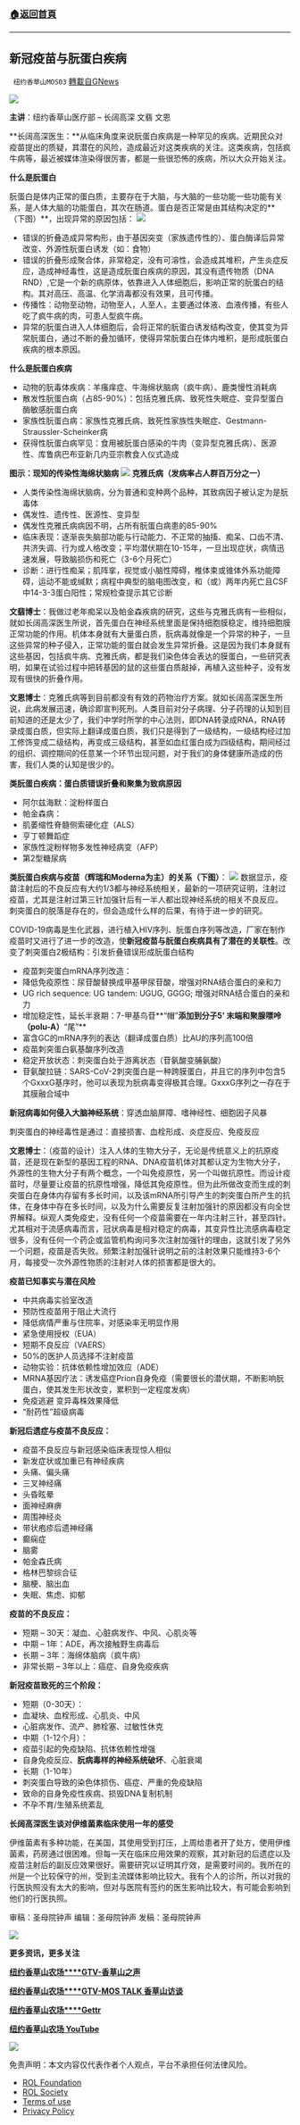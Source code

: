 ###  [:house:返回首頁](https://github.com/ourhimalayas/txt)
---


## 新冠疫苗与朊蛋白疾病
` 纽约香草山MOS03` [轉載自GNews](https://gnews.org/zh-hans/1764210/)

![](https://assets.gnews.org/wp-content/uploads/2021/12/logo-5-768x103-15.jpg)

**主讲**：纽约香草山医疗部 – 长阔高深  文翡  文恩

**长阔高深医生：**从临床角度来说朊蛋白疾病是一种罕见的疾病。近期民众对疫苗提出的质疑，其潜在的风险，造成最近对这类疾病的关注。这类疾病，包括疯牛病等，最近被媒体渲染得很厉害，都是一些很恐怖的疾病，所以大众开始关注。

**什么是朊蛋白**

朊蛋白是体内正常的蛋白质，主要存在于大脑，与大脑的一些功能一些功能有关系，是人体大脑的功能蛋白，其次在肠道。蛋白是否正常是由其结构决定的**（下图）**，出现异常的原因包括：
![](https://assets.gnews.org/wp-content/uploads/2021/12/image-887.png)
- 错误的折叠造成异常构形，由于基因突变（家族遗传性的）、蛋白酶译后异常改变、外源性朊蛋白诱发（如：食物）
- 错误的折叠形成聚合体，非常稳定，没有可溶性，会造成其堆积，产生炎症反应，造成神经毒性，这是造成朊蛋白疾病的原因，其没有遗传物质（DNA  RND）,它是一个新的病原体，依靠进入人体细胞后，影响正常的朊蛋白的结构。其对高压、高温、化学消毒都没有效果，且可传播。
- 传播性：动物至动物，动物至人，人至人，主要通过体液、血液传播，有些人吃了疯牛病的肉，可患人型疯牛病。
- 异常的朊蛋白进入人体细胞后，会将正常的朊蛋白诱发结构改变，使其变为异常朊蛋白，通过不断的叠加循环，使得异常朊蛋白在体内堆积，是形成朊蛋白疾病的根本原因。


**什么是朊蛋白疾病**

- 动物的朊毒体疾病：羊瘙痒症、牛海绵状脑病（疯牛病）、鹿类慢性消耗病
- 散发性朊蛋白病（占85-90%）：包括克雅氏病、致死性失眠症、变异型蛋白酶敏感朊蛋白病
- 家族性朊蛋白病：家族性克雅氏病、致死性家族性失眠症、Gestmann-Straussler-Scheinker病
- 获得性朊蛋白病罕见：食用被朊蛋白感染的牛肉（变异型克雅氏病）、医源性、库鲁病巴布亚新几内亚宗教食人仪式造成


**图示：现知的传染性海绵状脑病**
![](https://assets.gnews.org/wp-content/uploads/2021/12/image-888.png)
**克雅氏病（发病率占人群百万分之一）**

- 人类传染性海绵状脑病，分为普通和变种两个品种，其致病因子被认定为是朊毒体
- 偶发性、遗传性、医源性、变异型
- 偶发性克雅氏病病因不明，占所有朊蛋白病患的85-90%
- 临床表现：逐渐丧失脑部功能与行动能力、不正常的抽搐、痴呆、口齿不清、共济失调、行为或人格改变；平均潜伏期在10-15年，一旦出现症状，病情迅速发展，导致脑损伤和死亡（3-6个月死亡）
- 诊断：进行性痴呆；肌阵挛，视觉或小脑性障碍，椎体束或锥体外系功能障碍，运动不能或缄默；病程中典型的脑电图改变，和（或）两年内死亡且CSF中14-3-3蛋白阳性；常规检查提示其它诊断


**文翡博士**：我做过老年痴呆以及帕金森疾病的研究，这些与克雅氏病有一些相似，就如长阔高深医生所说，首先蛋白在神经系统里面是保持细胞膜稳定，维持细胞膜正常功能的作用。机体本身就有大量蛋白质，朊病毒就像是一个异常的种子，一旦这些异常的种子侵入，正常功能的蛋白就会发生异常折叠。这是因为我们本身就有这些基因，包括疯牛病、克雅氏病，都是我们染色体会表达的膜蛋白，一些研究表明，如果在试验过程中把转基因的鼠的这些蛋白质敲掉，再植入这些种子，没有发现有很快的折叠作用。

**文恩博士**：克雅氏病等到目前都没有有效的药物治疗方案。就如长阔高深医生所说，此病发展迅速，确诊即宣判死刑。人类目前对分子病理、分子药理的认知到目前知道的还是太少了，我们中学时所学的中心法则，即DNA转录成RNA，RNA转录成蛋白质，但实际上翻译成蛋白质，我们只是得到了一级结构，一级结构经过加工修饰变成二级结构，再变成三级结构，甚至如血红蛋白成为四级结构，期间经过的组织、调控期间的任意某一个环节出现问题，对于我们的身体健康所造成的伤害，我们人类的认知是很少的。

**类朊蛋白疾病：蛋白质错误折叠和聚集为致病原因**

- 阿尔兹海默：淀粉样蛋白
- 帕金森病：
- 肌萎缩性脊髓侧索硬化症（ALS）
- 亨丁顿舞蹈症
- 家族性淀粉样物多发性神经病变（AFP）
- 第2型糖尿病


**类朊蛋白疾病与疫苗（辉瑞和Moderna为主）的关系（下图）**：
![](https://assets.gnews.org/wp-content/uploads/2021/12/image-889.png)
数据显示，疫苗注射后的不良反应有大约1/3都与神经系统相关，最新的一项研究证明，注射过疫苗，尤其是注射过第三针加强针后有一半人都出现神经系统的相关不良反应。 刺突蛋白的脱落是存在的，但会造成什么样的后果，有待于进一步的研究。

COVID-19病毒是生化武器，进行植入HIV序列、朊蛋白序列等改造，厂家在制作疫苗时又进行了进一步的改造，使**新冠疫苗与朊蛋白疾病具有了潜在的关联性**。改变了刺突蛋白2极结构：引发折叠错误形成朊蛋白结构

- 疫苗刺突蛋白mRNA序列改造：
- 降低免疫原性：尿苷酸替换成甲基甲尿苷酸，增强对RNA结合蛋白的亲和力
- UG rich sequence: UG tandem: UGUG, GGGG; 增强对RNA结合蛋白的亲和力
- 增加稳定性，延长半衰期：7-甲基鸟苷**“帽”**添加到分子5’ 末端和聚腺嘌呤（polu-A）**“尾”**
- 富含GC的mRNA序列的表达（翻译成蛋白质）比AU的序列高100倍
- 疫苗刺突蛋白氨基酸序列改造
- 稳定开放状态：刺突蛋白处于游离状态（苷氨酸变脯氨酸）
- 苷氨酸拉链：SARS-CoV-2刺突蛋白是一种跨膜蛋白，并且它的序列中包含5个GxxxG基序时，他可以表现为朊病毒变得极其合理。GxxxG序列之一存在于其膜融合域中


**新冠病毒如何侵入大脑神经系统**：穿透血脑屏障、嗜神经性、细胞因子风暴

刺突蛋白的神经毒性是通过：直接损害、血栓形成、炎症反应、免疫反应

**文恩博士**：（疫苗的设计）注入人体的生物大分子，无论是传统意义上的抗原疫苗，还是现在新型的基因工程的RNA、DNA疫苗机体对其都认定为生物大分子，外源性的生物大分子有两个概念，一个叫免疫原性，另一个叫做抗原性。而设计疫苗时，尽量要让疫苗的抗原性增强，降低其免疫原性。但为此所做改变而生成的刺突蛋白在身体内存留有多长时间，以及该mRNA所引导产生的刺突蛋白所产生的抗体，在身体中存在多长时间，以及为什么需要反复注射加强针的原因都没有向全世界解释。纵观人类免疫史，没有任何一个疫苗需要在一年内注射三针，甚至四针。尤其相对于流感病毒而言，冠状病毒是相对稳定的病毒，其变异性比流感病毒稳定很多，没有任何一个药企或监管机构询问多次注射加强针的理由，这就引发了另外一个问题，疫苗是否失败。频繁注射加强针说明之前的注射效果只能维持3-6个月，每接受一次外源性物质的注射对人体的损害都是很大的。

**疫苗已知事实与潜在风险**

- 中共病毒实验室改造
- 预防性疫苗用于阻止大流行
- 降低病情严重与住院率，对感染率无明显作用
- 紧急使用授权（EUA）
- 短期不良反应（VAERS）
- 50%的医护人员选择不注射疫苗
- 动物实验：抗体依赖性增加效应（ADE）
- MRNA基因疗法：诱发癌症Prion自身免疫（需要很长的潜伏期，不断影响朊蛋白，使其发生形状改变，累积到一定程度发病）
- 免疫逃避 变异毒株效果降低
- “耐药性”超级病毒


**新冠后遗症与疫苗不良反应：**

- 疫苗不良反应与新冠感染临床表现惊人相似
- 新发症状或加重已有神经疾病
- 头痛、偏头痛
- 三叉神经痛
- 头昏眩晕
- 面神经麻痹
- 周围神经炎
- 带状疱疹后遗神经痛
- 癫痫症
- 脑雾
- 帕金森氏病
- 格林巴黎综合征
- 脑梗、脑出血
- 失眠、焦虑、抑郁


**疫苗的不良反应：**

- 短期 – 30天：凝血、心脏病发作、中风、心肌炎等
- 中期 – 1年：ADE，再次接触野生病毒后
- 长期 – 3年：海绵体脑病（疯牛病）
- 非常长期 – 3年以上：癌症、自身免疫疾病


**新冠疫苗致死的三个阶段：**

- 短期（0-30天）：
- 血凝块、血栓形成、心肌炎、中风
- 心脏病发作、流产、肺栓塞、过敏性休克
- 中期（1-12个月）：
- 疫苗引起的免疫缺陷、抗体依赖性增强
- 自身免疫反应、**朊病毒样的神经系统破坏**、心脏衰竭
- 长期（1-10年）
- 刺突蛋白导致的染色体损伤、癌症、严重的免疫缺陷
- 致命的自身免疫性疾病、损毁DNA复制机制
- 不孕不育/生殖系统紊乱


**长阔高深医生谈对伊维菌素临床使用一年的感受**

伊维菌素有多种功能，在美国，其使用受到打压，上周给患者开了处方，使用伊维菌素，药房通过很困难。但每一天在临床应用效果的观察，其对新冠的后遗症以及疫苗注射后的副反应效果很好。需要研究以证明其疗效，是需要时间的。我所在的州是一个比较保守的州，受到主流媒体影响比较大。我有个人的诊所，所以对我的行医执照没有太大的影响，但对与医院有签约的医生影响比较大，有可能会影响到他们的行医执照。

审稿：圣母院钟声
编辑：圣母院钟声
发稿：圣母院钟声

![](https://assets.gnews.org/wp-content/uploads/2021/12/Dec.png)

**更多资讯，更多关注**

[**纽约香草山农场****GTV-香草山之声**](https://gtv.org/user/5ffbdcd7f579a75e0bd123e6)

[**纽约香草山农场****GTV-MOS TALK 香草山访谈**](https://gtv.org/user/5e9dcdd50dbf207957d89bcd)

[**纽约香草山农场****Gettr**](https://www.gettr.com/user/himalaya_mos)

[**纽约香草山农场 YouTube**](https://www.youtube.com/channel/UCSLHrqs6Pil7V-_jOuZVVgg)

![](https://assets.gnews.org/wp-content/uploads/2021/12/logo-5-768x103-15.jpg)



 

免责声明：本文内容仅代表作者个人观点，平台不承担任何法律风险。

- [ROL Foundation](https://rolfoundation.org/)
- [ROL Society](https://rolsociety.org/)
- [Terms of use](https://gnews.org/terms-of-use-3/)
- [Privacy Policy](https://gnews.org/privacy-policy/)
